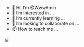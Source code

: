- 👋 Hi, I’m @WwwAmin
- 👀 I’m interested in ...
- 🌱 I’m currently learning ...
- 💞️ I’m looking to collaborate on ...
- 📫 How to reach me ...

<!---
WwwAmin/WwwAmin is a ✨ special ✨ repository because its `README.md` (this file) appears on your GitHub profile.
You can click the Preview link to take a look at your changes.
--->hi

